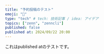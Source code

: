 ```yaml
---
title: "予約投稿のテスト"
emoji: "📱"
type: "tech" # tech: 技術記事 / idea: アイデア
topics: ["zenn", "zenncli"]
published: false
published at: 2024/09/22 20:00
---
```

これはpublished atのテストです。
